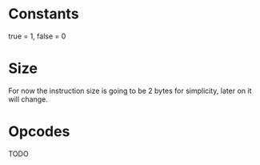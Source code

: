# Constants
true = 1, 
false = 0
# Size
For now the instruction size is going to be 2 bytes for simplicity, later on it will change.
# Opcodes
TODO
